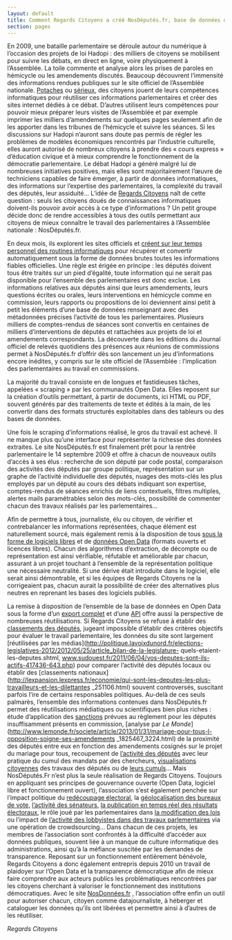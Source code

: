```yaml
---
layout: default
title: Comment Regards Citoyens a créé NosDéputés.fr, base de données de l’activité parlementaire
section: pages
---
```


En 2009, une bataille parlementaire se déroule autour du numérique à l’occasion des projets de loi Hadopi : des milliers de citoyens se mobilisent pour suivre les débats, en direct en ligne, voire physiquement à l’Assemblée. La toile commente et analyse alors les prises de paroles en hémicycle ou les amendements discutés. Beaucoup découvrent l’immensité des informations rendues publiques sur le site officiel de l’Assemblée nationale. [Potaches](http://www.deputesgodillots.info/) ou [sérieux](http://www.laquadrature.net/wiki/Memoire_politique?old=true), des citoyens jouent de leurs compétences informatiques pour réutiliser ces informations parlementaires et créer des sites internet dédiés à ce débat. D’autres utilisent leurs compétences pour pouvoir mieux préparer leurs visites de l’Assemblée et par exemple imprimer les milliers d’amendements sur quelques pages seulement afin de les apporter dans les tribunes de l’hémicycle et suivre les séances. Si les discussions sur Hadopi n’auront sans doute pas permis de régler les problèmes de modèles économiques rencontrés par l’industrie culturelle, elles auront autorisé de nombreux citoyens à prendre des « cours express » d’éducation civique et à mieux comprendre le fonctionnement de la démocratie parlementaire. Le débat Hadopi a généré malgré lui de nombreuses initiatives positives, mais elles sont majoritairement l’œuvre de techniciens capables de faire émerger, à partir de données informatiques, des informations sur l’expertise des parlementaires, la complexité du travail des députés, leur assiduité... L’idée de [Regards Citoyens](http://www.regardscitoyens.org/) naît de cette question : seuls les citoyens doués de connaissances informatiques doivent-ils pouvoir avoir accès à ce type d’informations ? Un petit groupe décide donc de rendre accessibles à tous des outils permettant aux citoyens de mieux connaître le travail des parlementaires à l’Assemblée nationale : NosDéputés.fr.

En deux mois, ils explorent les sites officiels et [créent sur leur temps personnel des routines informatiques](http://cpc.regardscitoyens.org/trac/browser/cpc/trunk/project/batch) pour récupérer et convertir automatiquement sous la forme de données brutes toutes les informations fiables officielles. Une règle est érigée en principe : les députés doivent tous être traités sur un pied d’égalité, toute information qui ne serait pas disponible pour l’ensemble des parlementaires est donc exclue. Les informations relatives aux députés ainsi que leurs amendements, leurs questions écrites ou orales, leurs interventions en hémicycle comme en commission, leurs rapports ou propositions de loi deviennent ainsi petit à petit les éléments d’une base de données renseignant avec des métadonnées précises l’activité de tous les parlementaires. Plusieurs milliers de comptes-rendus de séances sont convertis en centaines de milliers d’interventions de députés et rattachées aux projets de loi et amendements correspondants. La découverte dans les éditions du Journal officiel de relevés quotidiens des présences aux réunions de commissions permet à NosDéputés.fr d’offrir dès son lancement un jeu d’informations encore inédites, y compris sur le site officiel de l’Assemblée : l’implication des parlementaires au travail en commissions.

La majorité du travail consiste en de longues et fastidieuses tâches, appelées « scraping » par les communautés Open Data. Elles reposent sur la création d’outils permettant, à partir de documents, ici HTML ou PDF, souvent générés par des traitements de texte et édités à la main, de les convertir dans des formats structurés exploitables dans des tableurs ou des bases de données.

Une fois le scraping d’informations réalisé, le gros du travail est achevé. Il ne manque plus qu’une interface pour représenter la richesse des données extraites. Le site NosDéputés.fr est finalement prêt pour la rentrée parlementaire le 14 septembre 2009 et offre à chacun de nouveaux outils d’accès à ses élus : recherche de son député par code postal, comparaison des activités des députés par groupe politique, représentation sur un graphe de l’activité individuelle des députés, nuages des mots-clés les plus employés par un député au cours des débats indiquant son expertise, comptes-rendus de séances enrichis de liens contextuels, filtres multiples, alertes mails paramétrables selon des mots-clés, possibilité de commenter chacun des travaux réalisés par les parlementaires...

Afin de permettre à tous, journaliste, élu ou citoyen, de vérifier et contrebalancer les informations représentées, chaque élément est naturellement sourcé, mais également remis à la disposition de tous [sous la forme de logiciels libres](http://cpc.regardscitoyens.org/trac/wiki/Installationet) et de [données Open Data](http://cpc.regardscitoyens.org/trac/wiki/API) (formats ouverts et licences libres). Chacun des algorithmes d’extraction, de décompte ou de représentation est ainsi vérifiable, réfutable et améliorable par chacun, assurant à un projet touchant à l’ensemble de la représentation politique une nécessaire neutralité. Si une dérive était introduite dans le logiciel, elle serait ainsi démontrable, et si les équipes de Regards Citoyens ne la corrigeaient pas, chacun aurait la possibilité de créer des alternatives plus neutres en reprenant les bases des logiciels publiés.

La remise à disposition de l’ensemble de la base de données en Open Data sous la forme d’un [export complet](http://cpc.regardscitoyens.org/trac/wiki/Donn%C3%A9es) et d’une [API](http://www.regardscitoyens.org/telechargement/donnees/) offre aussi la perspective de nombreuses réutilisations. Si Regards Citoyens se refuse à établir des [classements des députés](http://www.regardscitoyens.org/retour-sur-les-palmares-de-deputes-historique-methodes-et-donnees/), jugeant impossible d’établir des critères objectifs pour évaluer le travail parlementaire, les données du site sont largement [réutilisées par les médias](http://politique.lavoixdunord.fr/elections-legislatives-2012/2012/05/25/article_bilan-de-la-legislature-
quels-etaient-les-deputes.shtml, www.sudouest.fr/2011/06/04/vos-deputes-sont-ils-actifs-417436-643.php) pour comparer l’activité des députés locaux ou établir des [classements nationaux](http://lexpansion.lexpress.fr/economie/qui-sont-les-deputes-les-plus-travailleurs-et-les-dilettantes _251106.html) souvent controversés, suscitant parfois l’ire de certains responsables politiques. Au-delà de ces seuls palmarès, l’ensemble des informations contenues dans NosDéputés.fr permet des réutilisations médiatiques ou scientifiques bien plus riches : étude d’application des [sanctions](http://2007-2012.nosdeputes.fr/confiseurs/2011/) prévues au règlement pour les députés insuffisamment présents en commission, [analyse par _Le Monde_](http://www.lemonde.fr/societe/article/2013/01/31/mariage-pour-tous-l-opposition-soigne-ses-amendements
_1825467_3224.html) de la proximité des députés entre eux en fonction des amendements cosignés sur le projet du mariage pour tous, recoupement de [l’activité des députés](http://www.cepremap.ens.fr/depot/opus/OPUS27.pdf) avec leur pratique du cumul des mandats par des chercheurs, [visualisations citoyennes](http://tetalab.org/blog/44) des travaux des députés ou de [leurs cumuls](http://quicumule.fr/)... Mais NosDéputés.Fr n’est plus la seule réalisation de Regards Citoyens. Toujours en appliquant ses principes de gouvernance ouverte (Open Data, logiciel libre et fonctionnement ouvert), l’association s’est également penchée sur l’impact politique du [redécoupage électoral](http://www.regardscitoyens.org/redecoupage/), la [géolocalisation des bureaux de vote](http://www.regardscitoyens.org/geolocalisons-les-bureaux-de-vote/), [l’activité des sénateurs](http://www.nossenateurs.fr/), [la publication en temps réel des résultats électoraux](http://www.regardscitoyens.org/category/elections/), le rôle joué par les parlementaires dans [la modification des lois](http://www.lafabriquedelaloi.fr/fr) ou l’impact de [l’activité des lobbyistes dans des travaux parlementaires](http://www.regardscitoyens.org/transparence-france/etude-lobbying/) via une opération de crowdsourcing... Dans chacun de ces projets, les membres de l’association sont confrontés à la difficulté d’accéder aux données publiques, souvent liée à un manque de culture informatique des administrations, ainsi qu’à la méfiance suscitée par les demandes de transparence. Reposant sur un fonctionnement entièrement bénévole, Regards Citoyens a donc également entrepris depuis 2010 un travail de plaidoyer sur l’Open Data et la transparence démocratique afin de mieux faire comprendre aux acteurs publics les problématiques rencontrées par les citoyens cherchant à valoriser le fonctionnement des institutions démocratiques. Avec le site [NosDonnées.fr](http://www.nosdonnées.fr) , l’association offre enfin un outil pour autoriser chacun, citoyen comme datajournaliste, à héberger et cataloguer les données qu’ils ont libérées et permettre ainsi à d’autres de les réutiliser.

_Regards Citoyens_